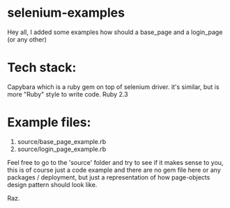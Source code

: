 # selenium-examples

Hey all, I added some examples how should a base_page and a login_page (or any other) 

# Tech stack:
Capybara which is a ruby gem on top of selenium driver. it's similar, but is more "Ruby" style to write code.
Ruby 2.3

# Example files:
1. source/base_page_example.rb
2. source/login_page_example.rb

Feel free to go to the 'source' folder and try to see if it makes sense to you, this is of course just a code example and there are no gem file here or any packages / deployment, but just a representation of how page-objects design pattern should look like.

Raz.